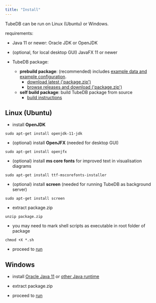 ```yaml
---
title: "Install"
---
```


TubeDB can be run on Linux (Ubuntu) or Windows.

requirements:

- Java 11 or newer: Oracle JDK or OpenJDK

- (optional, for local desktop GUI) JavaFX 11 or newer

- TubeDB package: 
  - **prebuild package**: (recommended) includes [example data and example configuration](../../usage/example).
    - [download latest ('package.zip')](https://github.com/environmentalinformatics-marburg/tubedb/releases/latest/download/package.zip) 
    - [browse releases and download ('package.zip')](https://github.com/environmentalinformatics-marburg/tubedb/releases)
  - **self build package**: build TubeDB package from source
    - [build instructions](../build)

Linux (Ubuntu)
---

- install **OpenJDK**

`sudo apt-get install openjdk-11-jdk`

- (optional) install **OpenJFX** (needed for desktop GUI)

`sudo apt-get install openjfx`

- (optional) install **ms core fonts** for improved text in visualisation diagrams 

`sudo apt-get install ttf-mscorefonts-installer`

- (optional) install **screen** (needed for running TubeDB as background server)

`sudo apt-get install screen`

- extract package.zip

`unzip package.zip`

- you may need to mark shell scripts as executable in root folder of package

`chmod +X *.sh`

- proceed to [run](../run)

Windows
---

- install [Oracle Java 11](https://www.oracle.com/java/technologies/downloads/#java11-windows) or [other Java runtime](https://adoptopenjdk.net)

- extract package.zip

- proceed to [run](../run)